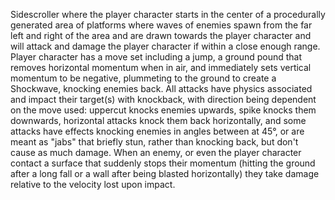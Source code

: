 Sidescroller where the player character starts in the center of a procedurally generated area of platforms where waves of enemies spawn from the far left and right of the area and are drawn towards the player character and will attack and damage the player character if within a close enough range. Player character has a move set including a jump, a ground pound that removes horizontal momentum when in air, and immediately sets vertical momentum to be negative, plummeting to the ground to create a Shockwave, knocking enemies back. All attacks have physics associated and impact their target(s) with knockback, with direction being dependent on the move used: uppercut knocks enemies upwards, spike knocks them downwards, horizontal attacks knock them back horizontally, and some attacks have effects knocking enemies in angles between at 45°, or are meant as "jabs" that briefly stun, rather than knocking back, but don't cause as much damage. When an enemy, or even the player character contact a surface that suddenly stops their momentum (hitting the ground after a long fall or a wall after being blasted horizontally) they take damage relative to the velocity lost upon impact.
